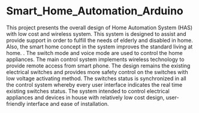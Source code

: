 # Smart_Home_Automation_Arduino
This project presents the overall design of Home Automation System (HAS) with low cost and wireless system. This system is designed to assist and provide support in order to fulfill the needs of elderly and disabled in home. Also, the smart home concept in the system improves the standard living at home. . The switch mode and voice mode are used to control the home appliances. The main control system implements wireless technology to provide remote access from smart phone. The design remains the existing electrical switches and provides more safety control on the switches with low voltage activating method. The switches status is synchronized in all the control system whereby every user interface indicates the real time existing switches status. The system intended to control electrical appliances and devices in house with relatively low cost design, user-friendly interface and ease of installation.

